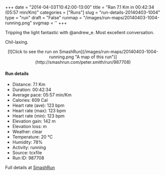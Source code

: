 +++
date = "2014-04-03T10:42:00-13:00"
title = "Ran 7.1 Km in 00:42:34 (05:57 min/Km)"
categories = ["Runs"]
slug = "run-details-20140403-1004"
type = "run"
draft = "False"
runmap = "/images/run-maps/20140403-1004-running.png"
svgmap = '<polyline points="0 55, 0 55, 2 61, 3 61, 11 54, 16 48, 19 47, 26 44, 35 46, 36 45, 40 40, 62 41, 66 43, 75 51, 82 55, 92 57, 100 56, 92 57, 83 55, 76 52, 66 43, 63 41, 59 40, 47 40, 39 40, 36 45, 34 47, 27 44, 23 45, 15 50, 11 54">'
+++

Tripping the light fantastic with @andrew_e. Most excellent conversation. 

Chil-laxing. 



<!--more-->

<center>
[![Click to see the run on SmashRun](/images/run-maps/20140403-1004-running.png "A map of this run")](http://smashrun.com/peter.smith/run/987708)
</center>

#### Run details

* Distance: 7.1 Km
* Duration: 00:42:34
* Average pace: 05:57 min/Km
* Calories: 609 Cal
* Heart rate (ave): 123 bpm
* Heart rate (max): 123 bpm
* Heart rate (min): 123 bpm
* Elevation gain: 142 m
* Elevation loss:  m
* Weather: clear
* Temperature: 20 &deg;C
* Humidity: 78%
* Activity: running
* Source: tcxfile
* Run ID: 987708

Full details at [SmashRun](http://smashrun.com/peter.smith/run/987708)